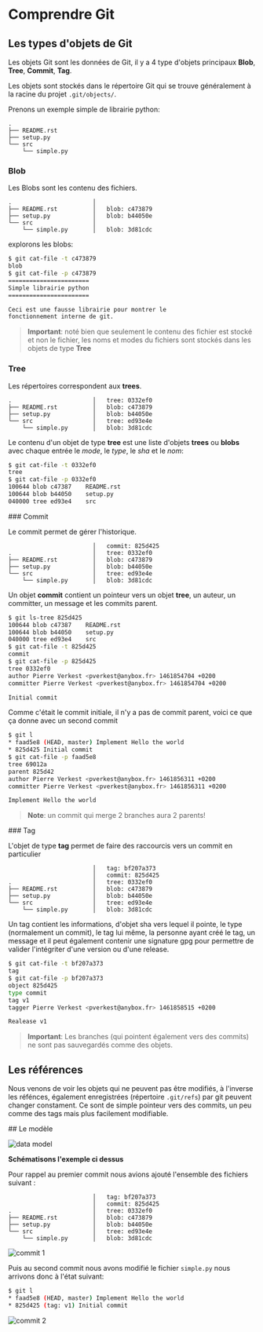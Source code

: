 # Comprendre Git

## Les types d'objets de Git

Les objets Git sont les données de Git, il y a 4 type d'objets principaux
**Blob**, **Tree**, **Commit**, **Tag**.

Les objets sont stockés dans le répertoire Git qui se trouve généralement à la
racine du projet ``.git/objects/``.

Prenons un exemple simple de librairie python:

```
.
├── README.rst
├── setup.py
└── src
    └── simple.py
```

### Blob

Les Blobs sont les contenu des fichiers.

```
.                       │ 
├── README.rst          │   blob: c473879
├── setup.py            │   blob: b44050e 
└── src                 │
    └── simple.py       │   blob: 3d81cdc

```

explorons les blobs:

```bash
$ git cat-file -t c473879
blob
$ git cat-file -p c473879
=======================
Simple librairie python
=======================

Ceci est une fausse librairie pour montrer le
fonctionnement interne de git.
```

> **Important**: noté bien que seulement le contenu des fichier est stocké et
> non le fichier, les noms et modes du fichiers sont stockés dans les objets
> de type **Tree**


### Tree

Les répertoires correspondent aux **trees**.

```
.                       │   tree: 0332ef0
├── README.rst          │   blob: c473879
├── setup.py            │   blob: b44050e 
└── src                 │   tree: ed93e4e
    └── simple.py       │   blob: 3d81cdc
```

Le contenu d'un objet de type **tree** est une liste d'objets **trees** ou
**blobs** avec chaque entrée le *mode*, le *type*, le *sha* et le *nom*:

```bash
$ git cat-file -t 0332ef0
tree
$ git cat-file -p 0332ef0
100644 blob c47387    README.rst
100644 blob b44050    setup.py
040000 tree ed93e4    src
```

### Commit

Le commit permet de gérer l'historique.

```
                        │   commit: 825d425
.                       │   tree: 0332ef0
├── README.rst          │   blob: c473879
├── setup.py            │   blob: b44050e 
└── src                 │   tree: ed93e4e
    └── simple.py       │   blob: 3d81cdc
```

Un objet **commit** contient un pointeur vers un objet **tree**, un auteur,
un committer, un message et les commits parent.

```bash
$ git ls-tree 825d425
100644 blob c47387    README.rst
100644 blob b44050    setup.py
040000 tree ed93e4    src
$ git cat-file -t 825d425
commit
$ git cat-file -p 825d425
tree 0332ef0
author Pierre Verkest <pverkest@anybox.fr> 1461854704 +0200
committer Pierre Verkest <pverkest@anybox.fr> 1461854704 +0200

Initial commit
```

Comme c'était le commit initiale, il n'y a pas de commit parent, voici
ce que ça donne avec un second commit

```bash
$ git l
* faad5e8 (HEAD, master) Implement Hello the world
* 825d425 Initial commit
$ git cat-file -p faad5e8
tree 69012a
parent 825d42
author Pierre Verkest <pverkest@anybox.fr> 1461856311 +0200
committer Pierre Verkest <pverkest@anybox.fr> 1461856311 +0200

Implement Hello the world
```

> **Note**: un commit qui merge 2 branches aura 2 parents!

### Tag

L'objet de type **tag** permet de faire des raccourcis vers un commit en
particulier

```
                        │   tag: bf207a373
                        │   commit: 825d425
.                       │   tree: 0332ef0
├── README.rst          │   blob: c473879
├── setup.py            │   blob: b44050e 
└── src                 │   tree: ed93e4e
    └── simple.py       │   blob: 3d81cdc
```

Un tag contient les informations, d'objet sha vers lequel il pointe, le type
(normalement un commit), le tag lui même, la personne ayant créé le tag, un
message et il peut également contenir une signature gpg pour permettre de
valider l'intégriter d'une version ou d'une release.

```bash
$ git cat-file -t bf207a373
tag
$ git cat-file -p bf207a373
object 825d425
type commit
tag v1
tagger Pierre Verkest <pverkest@anybox.fr> 1461858515 +0200

Realease v1
```

> **Important**: Les branches (qui pointent également vers des commits) ne sont
> pas sauvegardés comme des objets.

## Les références

Nous venons de voir les objets qui ne peuvent pas être modifiés, à l'inverse
les réfénces, également enregistrées (répertoire ``.git/refs``) par git peuvent
changer constament. Ce sont de simple pointeur vers des commits, un peu comme
des tags mais plus facilement modifiable.

## Le modèle


![data model](images/010_model.png)


__Schématisons l'exemple ci dessus__

Pour rappel au premier commit nous avions ajouté l'ensemble des fichiers
suivant :

```
                        │   tag: bf207a373
                        │   commit: 825d425
.                       │   tree: 0332ef0
├── README.rst          │   blob: c473879
├── setup.py            │   blob: b44050e 
└── src                 │   tree: ed93e4e
    └── simple.py       │   blob: 3d81cdc
```


![commit 1](images/010_git_example_commit_1.png)

Puis au second commit nous avons modifié le fichier ``simple.py`` nous arrivons
donc à l'état suivant:

```bash
$ git l
* faad5e8 (HEAD, master) Implement Hello the world
* 825d425 (tag: v1) Initial commit
```

![commit 2](images/010_git_example_commit_2.png)
